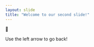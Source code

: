 ```yaml
---
layout: slide
title: "Welcome to our second slide!"
---
```

:seedling:

Use the left arrow to go back!
